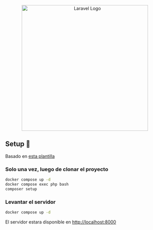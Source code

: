 <p align="center"><a href="https://laravel.com" target="_blank"><img src="https://raw.githubusercontent.com/laravel/art/master/logo-lockup/5%20SVG/2%20CMYK/1%20Full%20Color/laravel-logolockup-cmyk-red.svg" width="400" alt="Laravel Logo"></a></p>

## Setup 🚀

Basado en [esta plantilla](https://github.com/refactorian/laravel-docker/tree/main)

### Solo una vez, luego de clonar el proyecto
```sh
docker compose up -d
docker compose exec php bash
composer setup
```
### Levantar el servidor
```sh
docker compose up -d
```
El servidor estara disponible en [http://localhost:8000](http://localhost:8000)

